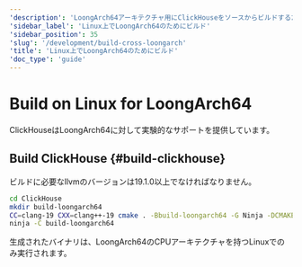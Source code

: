 ```yaml
---
'description': 'LoongArch64アーキテクチャ用にClickHouseをソースからビルドするためのガイド'
'sidebar_label': 'Linux上でLoongArch64のためにビルド'
'sidebar_position': 35
'slug': '/development/build-cross-loongarch'
'title': 'Linux上でLoongArch64のためにビルド'
'doc_type': 'guide'
---
```



# Build on Linux for LoongArch64

ClickHouseはLoongArch64に対して実験的なサポートを提供しています。

## Build ClickHouse {#build-clickhouse}

ビルドに必要なllvmのバージョンは19.1.0以上でなければなりません。

```bash
cd ClickHouse
mkdir build-loongarch64
CC=clang-19 CXX=clang++-19 cmake . -Bbuild-loongarch64 -G Ninja -DCMAKE_TOOLCHAIN_FILE=cmake/linux/toolchain-loongarch64.cmake
ninja -C build-loongarch64
```

生成されたバイナリは、LoongArch64のCPUアーキテクチャを持つLinuxでのみ実行されます。

